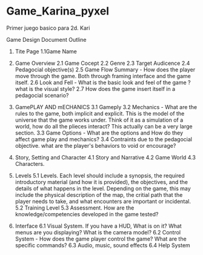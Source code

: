 # Game_Karina_pyxel
Primer juego basico para 2d. Kari


Game Design Document Outline
  1. Tite Page
    1.1Game Name
  2. Game Overview
    2.1 Game Cocept
    2.2 Genre
    2.3 Target Audicence
    2.4 Pedagocial objective(s)
    2.5 Game Flow Summary - How does the player move through the game. Both through framing interface and the game itself.
    2.6 Look and Fell - What is the basic look and feel of the game ? what is the visual style?
    2.7 How does the game insert itself in a pedagocial scenario?

  3. GamePLAY AND mECHANICS
     3.1 Gameply
     3.2 Mechanics - What are the rules to the game, both implicit and explicit. This is the model of the universe that the game works under.
      Think of it as a simulation of a world, how do all the plieces interact? This actually can be a very large section.
     3.3 Game Options - What are the options and How do they affect game play and mechanics?
     3.4 Contraints due to the pedagocial objective. what are the player's behaviors to void or encourage?

  4. Story, Setting and Character
    4.1 Story and Narrative
    4.2 Game World
    4.3 Characters.

  5. Levels
    5.1 Levels. Each level should include a synopsis, the required introductory material (and how it is provided), the objectives,
     and the details of what happens in the level. Depending on the game, this may include the physical description of the map,
     the critial path that the player needs to take, and what encounters are important or incidental.
    5.2 Training Level
    5.3 Assessment. How are the knowledge/competencies developed in the game tested?

  6. Interface
     6.1 Visual System. If you have a HUD, What is on it? What menus are you displaying? What is the camera model?
     6.2 Control System - How does the game player control the game? What are the specific commands?
     6.3 Audio, music, sound effects
     6.4 Help System
     
     
    
    
